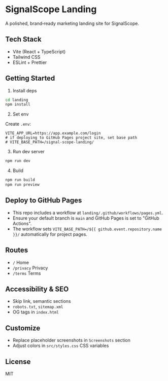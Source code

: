 # SignalScope Landing

A polished, brand‑ready marketing landing site for SignalScope.

## Tech Stack
- Vite (React + TypeScript)
- Tailwind CSS
- ESLint + Prettier

## Getting Started

1. Install deps

```bash
cd landing
npm install
```

2. Set env

Create `.env`:

```
VITE_APP_URL=https://app.example.com/login
# if deploying to GitHub Pages project site, set base path
# VITE_BASE_PATH=/signal-scope-landing/
```

3. Run dev server

```bash
npm run dev
```

4. Build

```bash
npm run build
npm run preview
```

## Deploy to GitHub Pages

- This repo includes a workflow at `landing/.github/workflows/pages.yml`.
- Ensure your default branch is `main` and GitHub Pages is set to "GitHub Actions".
- The workflow sets `VITE_BASE_PATH=/${{ github.event.repository.name }}/` automatically for project pages.

## Routes
- `/` Home
- `/privacy` Privacy
- `/terms` Terms

## Accessibility & SEO
- Skip link, semantic sections
- `robots.txt`, `sitemap.xml`
- OG tags in `index.html`

## Customize
- Replace placeholder screenshots in `Screenshots` section
- Adjust colors in `src/styles.css` CSS variables

## License
MIT